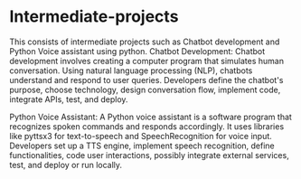 # Intermediate-projects
This consists of intermediate projects such as Chatbot development and Python Voice assistant using python.
Chatbot Development:
Chatbot development involves creating a computer program that simulates human conversation. Using natural language processing (NLP), chatbots understand and respond to user queries. Developers define the chatbot's purpose, choose technology, design conversation flow, implement code, integrate APIs, test, and deploy.

Python Voice Assistant:
A Python voice assistant is a software program that recognizes spoken commands and responds accordingly. It uses libraries like pyttsx3 for text-to-speech and SpeechRecognition for voice input. Developers set up a TTS engine, implement speech recognition, define functionalities, code user interactions, possibly integrate external services, test, and deploy or run locally.
